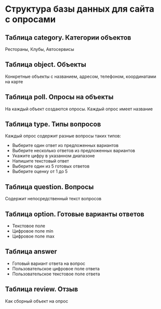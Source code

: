 # Структура базы данных для сайта с опросами

## Таблица category. Категории объектов

Рестораны, Клубы, Автосервисы

## Таблица object. Объекты

Конкретные объекты с названием, адресом, телефоном, координатами на карте

## Таблица poll. Опросы на объекты

На каждый объект создаются опросы. Каждый опрос имеет название

## Таблица type. Типы вопросов

Каждый опрос содержит разные вопросы таких типов:
- Выберите один ответ из предложенных вариантов
- Выберите несколько ответов из предложенных вариантов
- Укажите цифру в указанном диапазоне
- Напишите текстовый ответ
- Выберите один из 5 готовых ответов
- Выберите оценку от 1 до 5

## Таблица question. Вопросы

Содержит непосредственный текст вопросов

## Таблица option. Готовые варианты ответов

- Текстовое поле
- Цифровое поле min
- Цифровое поле max

## Таблица answer

- Готовый вариант ответа на вопрос
- Пользовательское цифровое поле ответа
- Пользовательское текстовое поле ответа

## Таблица review. Отзыв

Как сборный объект на опрос